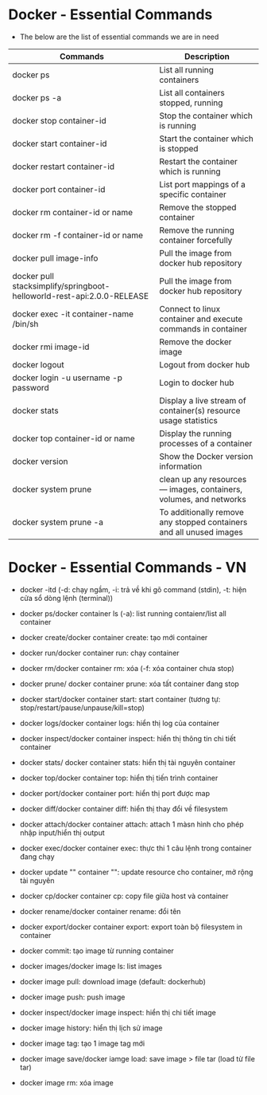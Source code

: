 # Docker - Essential Commands
- The below are the list of essential commands we are in need 

|     Commands                 |    Description                                  |
| ------------------------------- | --------------------------------------------- |
| docker ps | List all running containers |
| docker ps -a | List all containers stopped, running |
| docker stop container-id | Stop the container which is running |
| docker start container-id | Start the container which is stopped |
| docker restart container-id | Restart the container which is running |
| docker port container-id | List port mappings of a specific container |
| docker rm container-id or name | Remove the stopped container |
| docker rm -f container-id or name| Remove the running container forcefully |
| docker pull image-info | Pull the image from docker hub repository |
| docker pull stacksimplify/springboot-helloworld-rest-api:2.0.0-RELEASE | Pull the image from docker hub repository |
| docker exec -it container-name /bin/sh | Connect to linux container and execute commands in container |
| docker rmi image-id | Remove the docker image |
| docker logout | Logout from docker hub |
| docker login -u username -p password | Login to docker hub |
| docker stats | Display a live stream of container(s) resource usage statistics |
| docker top container-id or name | Display the running processes of a container |
| docker version | Show the Docker version information |
| docker system prune | clean up any resources — images, containers, volumes, and networks |
| docker system prune -a | To additionally remove any stopped containers and all unused images |

# Docker - Essential Commands - VN

- docker -itd (-d: chạy ngầm, -i: trả về khi gõ command (stdin), -t: hiện cửa sổ dòng lệnh (terminal))
- docker ps/docker container ls (-a): list running contaienr/list all container
- docker create/docker container create: tạo mới container
- docker run/docker container run: chạy container 
- docker rm/docker container rm: xóa (-f: xóa container chưa stop)
- docker prune/ docker container prune: xóa tất container đang stop
- docker start/docker container start: start container (tương tự: stop/restart/pause/unpause/kill=stop)
- docker logs/docker container logs: hiển thị log của container
- docker inspect/docker container inspect: hiển thị thông tin chi tiết container
- docker stats/ docker container stats: hiển thị tài nguyên container
- docker top/docker container top: hiển thị tiến trình container
- docker port/docker container port: hiển thị port được map
- docker diff/docker container diff: hiển thị thay đổi về filesystem
- docker attach/docker container attach: attach 1 màsn hình cho phép nhập input/hiển thị output
- docker exec/docker container exec: thực thi 1 câu lệnh trong container đang chạy
- docker update "" container "": update resource cho container, mở rộng tài nguyên
- docker cp/docker container cp: copy file giữa host và container
- docker rename/docker container rename: đổi tên
- docker export/docker container export: export toàn bộ filesystem in container
- docker commit: tạo image từ running container

- docker images/docker image ls: list images
- docker image pull: download image (default: dockerhub)
- docker image push: push image
- docker inspect/docker image inspect: hiển thị chi tiết image
- docker image history: hiển thị lịch sử image 
- docker image tag: tạo 1 image tag mới
- docker image save/docker iamge load: save image > file tar (load từ file tar)
- docker image rm: xóa image
